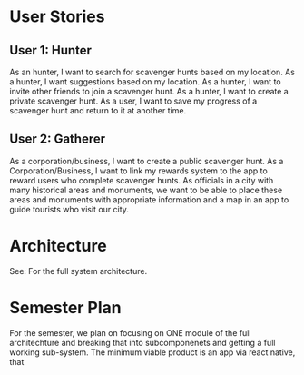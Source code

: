 # User Stories
## User 1: Hunter
As an hunter, I want to search for scavenger hunts based on my  location.
As a hunter, I want suggestions based on my location. 
As a hunter, I want to invite other friends to join a scavenger hunt.
As a hunter, I want to create a private scavenger hunt.
As a user, I want to save my progress of a scavenger hunt and return to it at another time.
## User 2: Gatherer
As a corporation/business, I want to create a public scavenger hunt.
As a Corporation/Business, I want to link my rewards system to the app to reward users who complete scavenger hunts.
As officials in a city with many historical areas and monuments,  we want to be able to place these areas and monuments with appropriate information and a map in an app to guide tourists who visit our city.

# Architecture
See: For the full system architecture.

# Semester Plan
For the semester, we plan on focusing on ONE module of the full architechture and breaking that into subcomponenets and getting a full working sub-system.
The minimum viable product is an app via react native, that 

